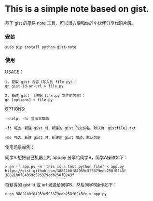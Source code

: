# This is a simple note based on gist.

基于 gist 的简易 note 工具，可以很方便和你的小伙伴分享代码片段。

### 安装

```
sudo pip install python-gist-note
```

### 使用

USAGE：

    1. 获取 gist 内容（写入到 file.py）：
    gn gist-id-or-url > file.py

    2. 新建 gist （根据 file.py 文件的内容）：
    gn [options] < file.py

OPTIONS:

    --help, -h: 显示本帮助

    -f: 可选，新建 gist 时，新建的 gist 的文件名，默认为：gistfile1.txt

    -m: 可选，新建 gist 时，新建的 gist 描述，默认为空

使用场景举例：

同学A 想把自己机器上的 app.py 分享给同学B，同学A操作如下：

```
> gn -f app.py -m 'this is a test python file' < app.py
https://gist.github.com/38821b0f84959c525379edb258f0243f
38821b0f84959c525379edb258f0243f
```

将获得的 gist id 或 url 发送给同学B，然后同学B操作如下：

```
> gn 38821b0f84959c525379edb258f0243fc > app.py
```
